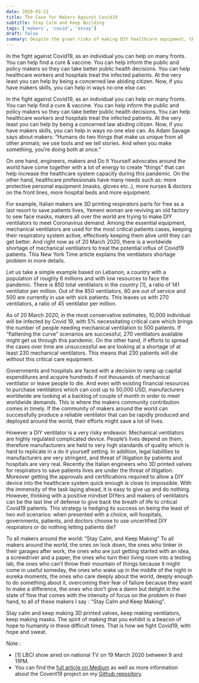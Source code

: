 ```yaml
---
date: 2020-03-21
title: The Case for Makers Against Covid19
subtitle: Stay Calm and Keep Building
tags: ['makers', 'covid', 'essay']
draft: false
summary: Despite the great risks of making DIY healthcare equipment, the maker community should keep building hope.
---
```


In the fight against Covid19, as an individual you can help on many fronts. You can help find a cure & vaccine. You can help inform the public and policy makers so they can take better public health decisions. You can help healthcare workers and hospitals treat the infected patients. At the very least you can help by being a concerned law abiding citizen. Now, if you have makers skills, you can help in ways no one else can.

In the fight against Covid19, as an individual you can help on many fronts. You can help find a cure & vaccine. You can help inform the public and policy makers so they can take better public health decisions. You can help healthcare workers and hospitals treat the infected patients. At the very least you can help by being a concerned law abiding citizen. Now, if you have makers skills, you can help in ways no one else can. As Adam Savage says about makers:
“Humans do two things that make us unique from all other animals; we use tools and we tell stories. And when you make something, you’re doing both at once.”

On one hand, engineers, makers and Do It Yourself advocates around the world have come together with a lot of energy to create “things” that can help increase the healthcare system capacity during this pandemic. On the other hand, healthcare professionals have many needs such as: more protective personal equipment (masks, gloves etc..), more nurses & doctors on the front lines, more hospital beds and more equipment.

For example, Italian makers are 3D printing respirators parts for free as a last resort to save patients lives, Yemeni woman are reviving an old factory to sew face masks, makers all over the world are trying to make DIY ventilators to meet Coronavirus demand.
Among the essential equipment, mechanical ventilators are used for the most critical patients cases, keeping their respiratory system active, effectively keeping them alive until they can get better. And right now as of 20 March 2020, there is a worldwide shortage of mechanical ventilators to treat the potential influx of Covid19 patients. This New York Time article explains the ventilators shortage problem in more details.

Let us take a simple example based on Lebanon, a country with a population of roughly 6 millions and with low resources to face the pandemic. There is 850 total ventilators in the country [1], a ratio of 141 ventilator per million. Out of the 850 ventilators, 80 are out of service and 500 are currently in use with sick patients. This leaves us with 270 ventilators, a ratio of 45 ventilator per million.

As of 20 March 2020, in the most conservative estimates, 10,000 individual will be infected by Covid 19, with 5% necessitating critical care which brings the number of people needing mechanical ventilation to 500 patients. If “flattening the curve” scenarios are successful, 270 ventilators available might get us through this pandemic. On the other hand, if efforts to spread the cases over time are unsuccessful we are looking at a shortage of at least 230 mechanical ventilators. This means that 230 patients will die without this critical care equipment.

Governments and hospitals are faced with a decision to ramp up capital expenditures and acquire hundreds if not thousands of mechanical ventilator or leave people to die. And even with existing financial resources to purchase ventilators which can cost up to 50,000 USD, manufacturers worldwide are looking at a backlog of couple of month in order to meet worldwide demands. This is where the makers community contribution comes in timely. If the community of makers around the world can successfully produce a reliable ventilator that can be rapidly produced and deployed around the world, their efforts might save a lot of lives.

However a DIY ventilator is a very risky endeavor. Mechanical ventilators are highly regulated complicated device. People’s lives depend on them, therefore manufacturers are held to very high standards of quality which is hard to replicate in a do it yourself setting. In addition, legal liabilities to manufacturers are very stringent, and threat of litigation by patients and hospitals are very real. Recently the Italian engineers who 3D printed valves for respirators to save patients lives are under the threat of litigation. Moreover getting the approvals and certifications required to allow a DIY device into the healthcare system quick enough is close to impossible.
With the immensity of the task laying ahead, it is easy to give up and do nothing. However, thinking with a positive mindset DIYers and makers of ventilators can be the last line of defense to give back the breath of life to critical Covid19 patients. This strategy is hedging its success on being the least of two evil scenarios: when presented with a choice, will hospitals, governments, patients, and doctors choose to use uncertified DIY respirators or do nothing letting patients die?

To all makers around the world: “Stay Calm, and Keep Making”
To all makers around the world, the ones on lock down, the ones who tinker in their garages after work, the ones who are just getting started with an idea, a screwdriver and a paper, the ones who turn their living room into a testing lab, the ones who can’t throw their mountain of things because it might come in useful someday, the ones who wake up in the middle of the night in eureka moments, the ones who care deeply about the world, deeply enough to do something about it, overcoming their fear of failure because they want to make a difference, the ones who don’t give a damn but delight in the state of flow that comes with the intensity of focus on the problem in their hand, to all of these makers I say : “Stay Calm and Keep Making”.

Stay calm and keep making 3D printed valves, keep making ventilators, keep making masks. The spirit of making that you exhibit is a beacon of hope to humanity in these difficult times. That is how we fight Covid19, with hope and sweat.

Note :

- [1] LBCI show aired on national TV on 19 March 2020 between 9 and 11PM.
- You can find the [full article on Medium](https://medium.com/@alitarraf/makers-against-covid19-with-diy-ventilators-cece301787f0) as well as more information about the Covent19 project on my [Github repository](https://github.com/alitarraf/covent19).
